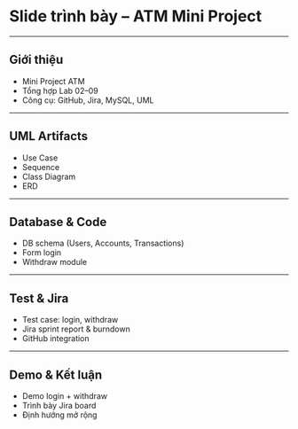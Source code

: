 # Slide trình bày – ATM Mini Project

---

## Giới thiệu
- Mini Project ATM
- Tổng hợp Lab 02–09
- Công cụ: GitHub, Jira, MySQL, UML

---

## UML Artifacts
- Use Case
- Sequence
- Class Diagram
- ERD

---

## Database & Code
- DB schema (Users, Accounts, Transactions)
- Form login
- Withdraw module

---

## Test & Jira
- Test case: login, withdraw
- Jira sprint report & burndown
- GitHub integration

---

## Demo & Kết luận
- Demo login + withdraw
- Trình bày Jira board
- Định hướng mở rộng
